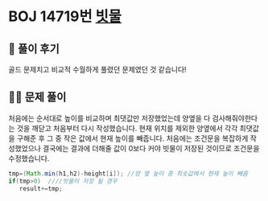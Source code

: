 # BOJ 14719번 [빗물](https://www.acmicpc.net/problem/14719)

## 🌈 풀이 후기
골드 문제치고 비교적 수월하게 풀렸던 문제였던 것 같습니다!


## 👩‍🏫 문제 풀이
 처음에는 순서대로 높이를 비교하며 최댓값만 저장했었는데 양옆을 다 검사해줘야한다는 것을 깨닫고 처음부터 다시 작성했습니다.
 현재 위치를 제외한 양옆에서 각각 최댓값을 구해준 후 그 중 작은 값에서 현재 높이를 빼줍니다.
 처음에는 조건문을 복잡하게 작성했었으나 결국에는 결과에 더해줄 값이 0보다 커야 빗물이 저장된 것이므로 조건문을 수정했습니다.
 ```java
 tmp=(Math.min(h1,h2)-height[i]); //양 옆 높이 중 최솟값에서 현재 높이 빼줌
 if(tmp>0)	////빗물이 저장 될 경우
    result+=tmp;
```

